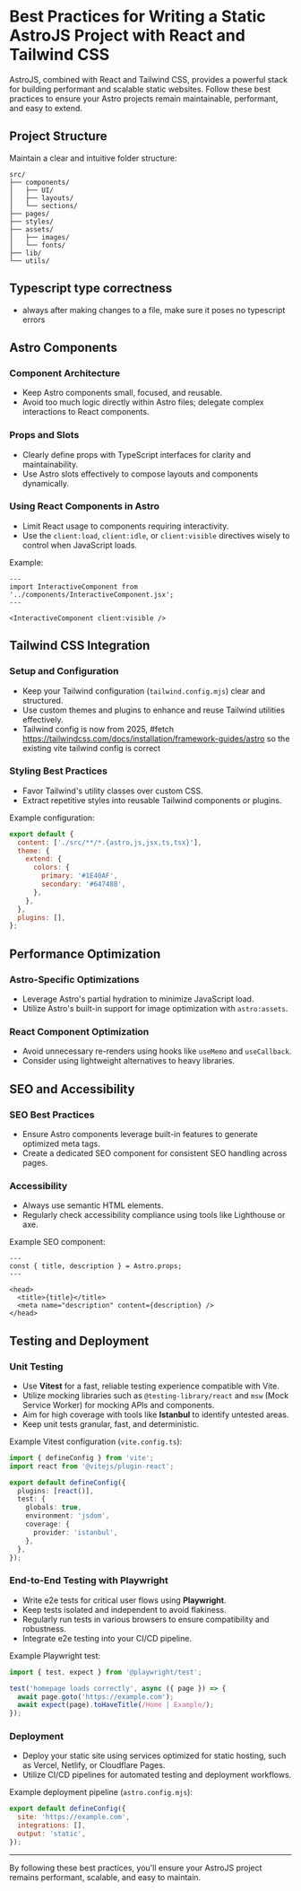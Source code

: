 # Best Practices for Writing a Static AstroJS Project with React and Tailwind CSS

AstroJS, combined with React and Tailwind CSS, provides a powerful stack for building performant and scalable static websites. Follow these best practices to ensure your Astro projects remain maintainable, performant, and easy to extend.

## Project Structure

Maintain a clear and intuitive folder structure:

```
src/
├── components/
│   ├── UI/
│   ├── layouts/
│   └── sections/
├── pages/
├── styles/
├── assets/
│   ├── images/
│   └── fonts/
├── lib/
└── utils/
```

## Typescript type correctness
- always after making changes to a file, make sure it poses no typescript errors

## Astro Components

### Component Architecture
- Keep Astro components small, focused, and reusable.
- Avoid too much logic directly within Astro files; delegate complex interactions to React components.

### Props and Slots
- Clearly define props with TypeScript interfaces for clarity and maintainability.
- Use Astro slots effectively to compose layouts and components dynamically.

### Using React Components in Astro
- Limit React usage to components requiring interactivity.
- Use the `client:load`, `client:idle`, or `client:visible` directives wisely to control when JavaScript loads.

Example:
```astro
---
import InteractiveComponent from '../components/InteractiveComponent.jsx';
---

<InteractiveComponent client:visible />
```

## Tailwind CSS Integration

### Setup and Configuration
- Keep your Tailwind configuration (`tailwind.config.mjs`) clear and structured.
- Use custom themes and plugins to enhance and reuse Tailwind utilities effectively.
- Tailwind config is now from 2025, #fetch https://tailwindcss.com/docs/installation/framework-guides/astro so the existing vite tailwind config is correct

### Styling Best Practices
- Favor Tailwind's utility classes over custom CSS.
- Extract repetitive styles into reusable Tailwind components or plugins.

Example configuration:
```javascript
export default {
  content: ['./src/**/*.{astro,js,jsx,ts,tsx}'],
  theme: {
    extend: {
      colors: {
        primary: '#1E40AF',
        secondary: '#64748B',
      },
    },
  },
  plugins: [],
};
```

## Performance Optimization

### Astro-Specific Optimizations
- Leverage Astro's partial hydration to minimize JavaScript load.
- Utilize Astro's built-in support for image optimization with `astro:assets`.

### React Component Optimization
- Avoid unnecessary re-renders using hooks like `useMemo` and `useCallback`.
- Consider using lightweight alternatives to heavy libraries.

## SEO and Accessibility

### SEO Best Practices
- Ensure Astro components leverage built-in features to generate optimized meta tags.
- Create a dedicated SEO component for consistent SEO handling across pages.

### Accessibility
- Always use semantic HTML elements.
- Regularly check accessibility compliance using tools like Lighthouse or axe.

Example SEO component:
```astro
---
const { title, description } = Astro.props;
---

<head>
  <title>{title}</title>
  <meta name="description" content={description} />
</head>
```

## Testing and Deployment

### Unit Testing
- Use **Vitest** for a fast, reliable testing experience compatible with Vite.
- Utilize mocking libraries such as `@testing-library/react` and `msw` (Mock Service Worker) for mocking APIs and components.
- Aim for high coverage with tools like **Istanbul** to identify untested areas.
- Keep unit tests granular, fast, and deterministic.

Example Vitest configuration (`vite.config.ts`):
```typescript
import { defineConfig } from 'vite';
import react from '@vitejs/plugin-react';

export default defineConfig({
  plugins: [react()],
  test: {
    globals: true,
    environment: 'jsdom',
    coverage: {
      provider: 'istanbul',
    },
  },
});
```

### End-to-End Testing with Playwright
- Write e2e tests for critical user flows using **Playwright**.
- Keep tests isolated and independent to avoid flakiness.
- Regularly run tests in various browsers to ensure compatibility and robustness.
- Integrate e2e testing into your CI/CD pipeline.

Example Playwright test:
```javascript
import { test, expect } from '@playwright/test';

test('homepage loads correctly', async ({ page }) => {
  await page.goto('https://example.com');
  await expect(page).toHaveTitle(/Home | Example/);
});
```

### Deployment
- Deploy your static site using services optimized for static hosting, such as Vercel, Netlify, or Cloudflare Pages.
- Utilize CI/CD pipelines for automated testing and deployment workflows.

Example deployment pipeline (`astro.config.mjs`):
```javascript
export default defineConfig({
  site: 'https://example.com',
  integrations: [],
  output: 'static',
});
```

---

By following these best practices, you'll ensure your AstroJS project remains performant, scalable, and easy to maintain.

